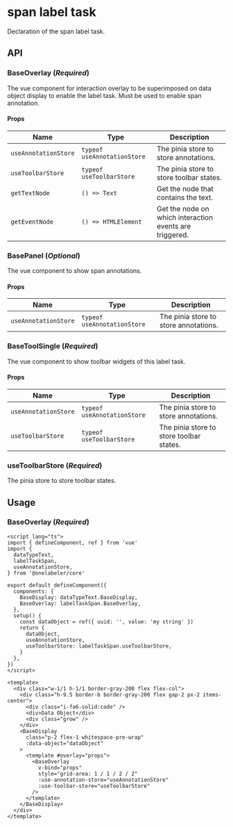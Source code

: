 # span label task

Declaration of the span label task.

## API

### BaseOverlay (_Required_)

The vue component for interaction overlay to be superimposed on data object display to enable the label task.
Must be used to enable span annotation.

#### Props

| Name                 | Type                        | Description                                             |
| -------------------- | --------------------------- | ------------------------------------------------------- |
| `useAnnotationStore` | `typeof useAnnotationStore` | The pinia store to store annotations.                   |
| `useToolbarStore`    | `typeof useToolbarStore`    | The pinia store to store toolbar states.                |
| `getTextNode`        | `() => Text`                | Get the node that contains the text.                    |
| `getEventNode`       | `() => HTMLElement`         | Get the node on which interaction events are triggered. |

### BasePanel (_Optional_)

The vue component to show span annotations.

#### Props

| Name                 | Type                        | Description                           |
| -------------------- | --------------------------- | ------------------------------------- |
| `useAnnotationStore` | `typeof useAnnotationStore` | The pinia store to store annotations. |

### BaseToolSingle (_Required_)

The vue component to show toolbar widgets of this label task.

#### Props

| Name                 | Type                        | Description                              |
| -------------------- | --------------------------- | ---------------------------------------- |
| `useAnnotationStore` | `typeof useAnnotationStore` | The pinia store to store annotations.    |
| `useToolbarStore`    | `typeof useToolbarStore`    | The pinia store to store toolbar states. |

### useToolbarStore (_Required_)

The pinia store to store toolbar states.

## Usage

### BaseOverlay (_Required_)

```vue
<script lang="ts">
import { defineComponent, ref } from 'vue'
import {
  dataTypeText,
  labelTaskSpan,
  useAnnotationStore,
} from '@onelabeler/core'

export default defineComponent({
  components: {
    BaseDisplay: dataTypeText.BaseDisplay,
    BaseOverlay: labelTaskSpan.BaseOverlay,
  },
  setup() {
    const dataObject = ref({ uuid: '', value: 'my string' })
    return {
      dataObject,
      useAnnotationStore,
      useToolbarStore: labelTaskSpan.useToolbarStore,
    }
  },
})
</script>

<template>
  <div class="w-1/1 h-1/1 border-gray-200 flex flex-col">
    <div class="h-9.5 border-b border-gray-200 flex gap-2 px-2 items-center">
      <div class="i-fa6-solid:code" />
      <div>Data Object</div>
      <div class="grow" />
    </div>
    <BaseDisplay
      class="p-2 flex-1 whitespace-pre-wrap"
      :data-object="dataObject"
    >
      <template #overlay="props">
        <BaseOverlay
          v-bind="props"
          style="grid-area: 1 / 1 / 2 / 2"
          :use-annotation-store="useAnnotationStore"
          :use-toolbar-store="useToolbarStore"
        />
      </template>
    </BaseDisplay>
  </div>
</template>
```
